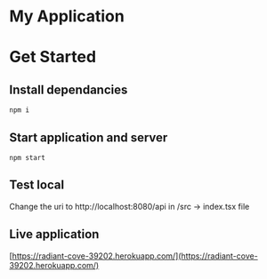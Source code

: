 # My Application

# Get Started

## Install dependancies
```
npm i
``` 

## Start application and server
```
npm start
```

## Test local
Change the uri to http://localhost:8080/api in /src -> index.tsx file

## Live application

[https://radiant-cove-39202.herokuapp.com/](https://radiant-cove-39202.herokuapp.com/)
